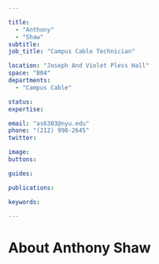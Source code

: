 ```yaml
---

title:
  - "Anthony"
  - "Shaw"
subtitle: 
job_title: "Campus Cable Technician"

location: "Joseph And Violet Pless Hall"
space: "B04"
departments:
  - "Campus Cable"

status: 
expertise:

email: "as6303@nyu.edu"
phone: "(212) 998-2645"
twitter: 

image: 
buttons:

guides:

publications:

keywords:

---
```


# About Anthony Shaw


